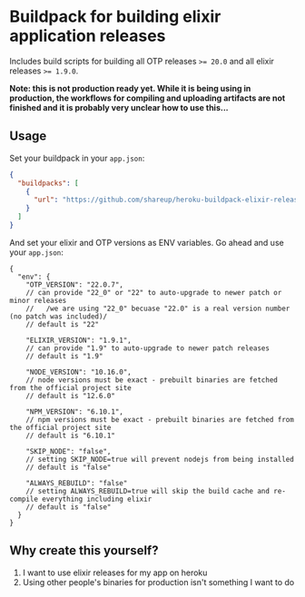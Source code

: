 # Buildpack for building elixir application releases

Includes build scripts for building all OTP releases `>= 20.0` and all elixir releases `>= 1.9.0`.

**Note: this is not production ready yet. While it is being using in production, the workflows for compiling and uploading artifacts are not finished and it is probably very unclear how to use this...**

## Usage

Set your buildpack in your `app.json`:

```json
{
  "buildpacks": [
    {
      "url": "https://github.com/shareup/heroku-buildpack-elixir-release.git"
    }
  ]
}
```

And set your elixir and OTP versions as ENV variables. Go ahead and use your `app.json`:

```jsonc
{
  "env": {
    "OTP_VERSION": "22.0.7",
    // can provide "22_0" or "22" to auto-upgrade to newer patch or minor releases
    //   /we are using "22_0" becuase "22.0" is a real version number (no patch was included)/
    // default is "22"

    "ELIXIR_VERSION": "1.9.1",
    // can provide "1.9" to auto-upgrade to newer patch releases
    // default is "1.9"

    "NODE_VERSION": "10.16.0",
    // node versions must be exact - prebuilt binaries are fetched from the official project site
    // default is "12.6.0"

    "NPM_VERSION": "6.10.1",
    // npm versions must be exact - prebuilt binaries are fetched from the official project site
    // default is "6.10.1"

    "SKIP_NODE": "false",
    // setting SKIP_NODE=true will prevent nodejs from being installed
    // default is "false"

    "ALWAYS_REBUILD": "false"
    // setting ALWAYS_REBUILD=true will skip the build cache and re-compile everything including elixir
    // default is "false"
  }
}
```

## Why create this yourself?

1. I want to use elixir releases for my app on heroku
2. Using other people's binaries for production isn't something I want to do
